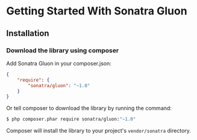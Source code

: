 Getting Started With Sonatra Gluon
==================================
## Installation

### Download the library using composer

Add Sonatra Gluon in your composer.json:

```json
{
    "require": {
        "sonatra/gluon": "~1.0"
    }
}
```

Or tell composer to download the library by running the command:

```bash
$ php composer.phar require sonatra/gluon:"~1.0"
```

Composer will install the library to your project's `vendor/sonatra` directory.
